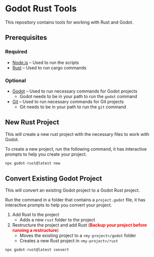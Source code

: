 # Godot Rust Tools

This repository contains tools for working with Rust and Godot.

## Prerequisites

### Required

- [Node.js](https://nodejs.org/en/download/) &ndash; Used to run the scripts
- [Rust](https://www.rust-lang.org/tools/install) &ndash; Used to run cargo commands

### Optional

- [Godot](https://godotengine.org/download) &ndash; Used to run necessary commands for Godot projects
  - Godot needs to be in your path to run the `godot` command
- [Git](https://git-scm.com/downloads) &ndash; Used to run necessary commands for Git projects
  - Git needs to be in your path to run the `git` command

## New Rust Project

This will create a new rust project with the necessary files to work with Godot.

To create a new project, run the following command, it has interactive prompts to help you create your project.

```sh
npx godot-rust@latest new
```

## Convert Existing Godot Project

This will convert an existing Godot project to a Godot Rust project.

Run the command in a folder that contains a `project.godot` file, it has interactive prompts to help you convert your project.

1. Add Rust to the project
   - Adds a new `rust` folder to the project
2. Restructure the project and add Rust (**<span style="color:red">Backup your project before running a restructure</span>**)
   - Moves the existing project to a `<my-project>/godot` folder
   - Creates a new Rust project in `<my-project>/rust`

```sh
npx godot-rust@latest convert
```
